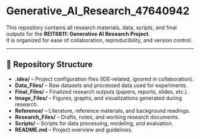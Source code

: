 # Generative_AI_Research_47640942

This repository contains all research materials, data, scripts, and final outputs for the **REIT6811: Generative AI Research Project**.  
It is organized for ease of collaboration, reproducibility, and version control.

---

## 📂 Repository Structure

- **.idea/** – Project configuration files (IDE-related, ignored in collaboration).  
- **Data_Files/** – Raw datasets and processed data used for experiments.  
- **Final_Files/** – Finalized research outputs (papers, reports, slides, etc.).  
- **Image_Files/** – Figures, graphs, and visualizations generated during research.  
- **Reference/** – Literature, reference materials, and background readings.  
- **Research_Files/** – Drafts, notes, and working research documents.  
- **Scripts/** – Scripts for data processing, modeling, and evaluation.  
- **README.md** – Project overview and guidelines.